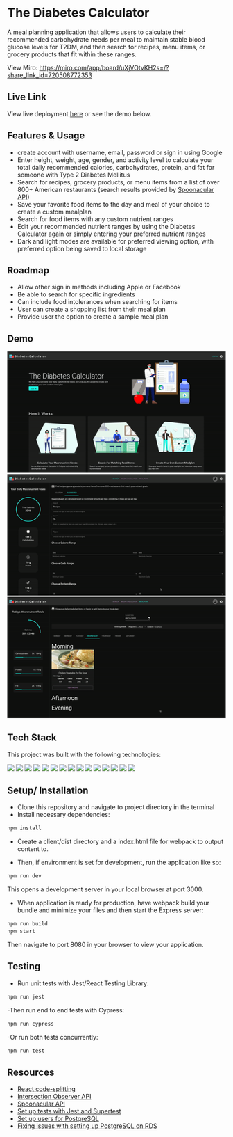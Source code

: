 # The Diabetes Calculator

A meal planning application that allows users to calculate their recommended carbohydrate needs per meal to maintain stable blood glucose levels for T2DM, and then search for recipes, menu items, or grocery products that fit within these ranges.

View Miro: https://miro.com/app/board/uXjVOtvKH2s=/?share_link_id=720508772353

## Live Link

View live deployment [here](https://thediabetescalculator.com) or see the demo below.

## Features & Usage

-  create account with username, email, password or sign in using Google
-  Enter height, weight, age, gender, and activity level to calculate your total daily recommended calories, carbohydrates, protein, and fat for someone with Type 2 Diabetes Mellitus
-  Search for recipes, grocery products, or menu items from a list of over 800+ American restaurants (search results provided by [Spoonacular API](https://spoonacular.com/food-api))
-  Save your favorite food items to the day and meal of your choice to create a custom mealplan
-  Search for food items with any custom nutrient ranges
-  Edit your recommended nutrient ranges by using the Diabetes Calculator again or simply entering your preferred nutrient ranges
-  Dark and light modes are available for preferred viewing option, with preferred option being saved to local storage

## Roadmap

-  Allow other sign in methods including Apple or Facebook
-  Be able to search for specific ingredients
-  Can include food intolerances when searching for items
-  User can create a shopping list from their meal plan
-  Provide user the option to create a sample meal plan

## Demo

![homepage](./gifs/ezgif.com-gif-maker.gif)
![searchpage](./gifs/search-page.gif)
![mealplanpage](./gifs/mealplan-page.gif)

## Tech Stack

This project was built with the following technologies:

<img src="https://img.shields.io/badge/PostgreSQL-316192?style=for-the-badge&logo=postgresql&logoColor=white" />
<img src="https://img.shields.io/badge/Express.js-000000?style=for-the-badge&logo=express&logoColor=white" />
<img src="https://img.shields.io/badge/React-20232A?style=for-the-badge&logo=react&logoColor=61DAFB" />
<img src="https://img.shields.io/badge/Node.js-339933?style=for-the-badge&logo=nodedotjs&logoColor=white" />
<img src="https://img.shields.io/badge/TypeScript-007ACC?style=for-the-badge&logo=typescript&logoColor=white" />
<img src="https://img.shields.io/badge/Sass-CC6699?style=for-the-badge&logo=sass&logoColor=white" />
<img src="https://img.shields.io/badge/Amazon_AWS-FF9900?style=for-the-badge&logo=amazonaws&logoColor=white" />
<img src="https://img.shields.io/badge/Nginx-009639?style=for-the-badge&logo=nginx&logoColor=white" />
<img src="https://img.shields.io/badge/Material%20UI-007FFF?style=for-the-badge&logo=mui&logoColor=white" />
<img src="https://img.shields.io/badge/CSS3-1572B6?style=for-the-badge&logo=css3&logoColor=white" />
<img src="https://img.shields.io/badge/prettier-1A2C34?style=for-the-badge&logo=prettier&logoColor=F7BA3E" />
<img src="https://img.shields.io/badge/Webpack-8DD6F9?style=for-the-badge&logo=Webpack&logoColor=white" />
<img src="https://img.shields.io/badge/Babel-F9DC3E?style=for-the-badge&logo=babel&logoColor=white" />
<img src="https://img.shields.io/badge/Jest-C21325?style=for-the-badge&logo=jest&logoColor=white" />
<img src="https://img.shields.io/badge/Cypress-17202C?style=for-the-badge&logo=cypress&logoColor=white" />

## Setup/ Installation

-  Clone this repository and navigate to project directory in the terminal
-  Install necessary dependencies:

```bash
npm install
```

-  Create a client/dist directory and a index.html file for webpack to output content to.

-  Then, if environment is set for development, run the application like so:

```bash
npm run dev
```

This opens a development server in your local browser at port 3000.

-  When application is ready for production, have webpack build your bundle and minimize your files and then start the Express server:

```bash
npm run build
npm start
```

Then navigate to port 8080 in your browser to view your application.

## Testing

-  Run unit tests with Jest/React Testing Library:

```bash
npm run jest
```

-Then run end to end tests with Cypress:

```bash
npm run cypress
```

-Or run both tests concurrently:

```bash
npm run test
```

## Resources

-  [React code-splitting](https://reactjs.org/docs/code-splitting.html)
-  [Intersection Observer API](https://developer.mozilla.org/en-US/docs/Web/API/Intersection_Observer_API)
-  [Spoonacular API](https://spoonacular.com/food-api/docs)
-  [Set up tests with Jest and Supertest](https://www.rithmschool.com/courses/intermediate-node-express/api-tests-with-jest)
-  [Set up users for PostgreSQL](https://stackoverflow.com/questions/42749033/fatal-password-authentication-failed-for-user-root-postgresql)
-  [Fixing issues with setting up PostgreSQL on RDS](https://stackoverflow.com/questions/65877048/pgadmin-on-ubuntu-20-04-fatal-password-authentication-failed-for-user)
